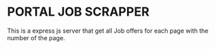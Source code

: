 # PORTAL JOB SCRAPPER #

This is a express js server that get all Job offers for each page with the number of the page.